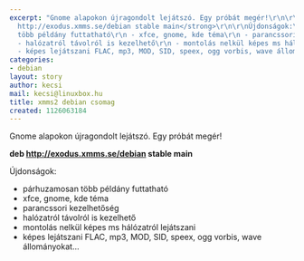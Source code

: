 ```yaml
---
excerpt: "Gnome alapokon újragondolt lejátszó. Egy próbát megér!\r\n\r\n<strong>deb
  http://exodus.xmms.se/debian stable main</strong>\r\n\r\nÚjdonságok:\r\n - párhuzamosan
  több példány futtatható\r\n - xfce, gnome, kde téma\r\n - parancssori kezelhetőség\r\n
  - halózatról távolról is kezelhető\r\n - montolás nelkül képes ms hálózatról lejátszani\r\n
  - képes lejátszani FLAC, mp3, MOD, SID, speex, ogg vorbis, wave állományokat..."
categories:
- debian
layout: story
author: kecsi
mail: kecsi@linuxbox.hu
title: xmms2 debian csomag
created: 1126063184
---
```

Gnome alapokon újragondolt lejátszó. Egy próbát megér!

<strong>deb http://exodus.xmms.se/debian stable main</strong>

Újdonságok:
 - párhuzamosan több példány futtatható
 - xfce, gnome, kde téma
 - parancssori kezelhetőség
 - halózatról távolról is kezelhető
 - montolás nelkül képes ms hálózatról lejátszani
 - képes lejátszani FLAC, mp3, MOD, SID, speex, ogg vorbis, wave állományokat...
